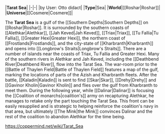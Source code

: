 |**Tarat Sea**|
|-|-|
|by User: Otto didact|
|**Type**|Sea|
|**World**|[[Roshar\|Roshar]]|
|**Universe**|[[Cosmere\|Cosmere]]|

The **Tarat Sea** is a gulf of the [[Southern Depths\|Southern Depths]] on [[Roshar\|Roshar]].
It is surrounded by the southern coasts of [[Alethkar\|Alethkar]], [[Jah Keved\|Jah Keved]], [[Triax\|Triax]], [[Tu Fallia\|Tu Fallia]], [[Greater Hexi\|Greater Hexi]], the northern coast of [[Frostlands\|Frostlands]], and the city-state of [[Kharbranth\|Kharbranth]] and opens into [[Longbrow's Straits\|Longbrow's Straits]]. There are a number of islands near the coasts of Triax, Tu Fallia and Greater Hexi. Many of the southern rivers in Alethkar and Jah Keved, including the [[Deathbend River\|Deathbend River]], flow into the Tarat Sea.
The war-room prior to the [[Battle of Thaylen Field\|Battle of Thaylen Field]] features a map of the gulf, marking the locations of parts of the Azish and Kharbranth fleets. After the battle, [[Kaladin\|Kaladin]] is sent to find [[Skar\|Skar]], [[Drehy\|Drehy]] and [[Gavinor Kholin\|Gavinor Kholin]] and flies over the gulf from Kharbranth to meet them. During the following year, while [[Dalinar\|Dalinar]] is focusing the [[Coalition of monarchs\|coalition's]] army on recapturing Alethkar, he manages to retake only the part touching the Tarat Sea. This front can be easily resupplied and is strategic to helping reinforce the coalition's navy in that area, but ultimately [[The Mink\|the Mink]] convinces Dalinar and the rest of the coalition to abandon Alethkar for the time being.



https://coppermind.net/wiki/Tarat_Sea